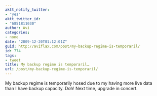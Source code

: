 ```yaml
---
aktt_notify_twitter:
- "yes"
aktt_twitter_id:
- "6851811030"
author: Avi
categories:
- none
date: "2009-12-20T01:12:01Z"
guid: http://aviflax.com/post/my-backup-regime-is-temporaril/
id: 774
tags:
- tweet
title: My backup regime is temporaril…
url: /post/my-backup-regime-is-temporaril/
---
```

My backup regime is temporarily hosed due to my having more live data than I have backup capacity. Doh! Next time, upgrade in concert.